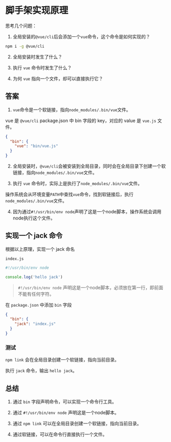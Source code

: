 # 脚手架实现原理

思考几个问题：

1. 全局安装的`@vue/cli`后会添加一个`vue`命令，这个命令是如何实现的？

```bash
npm i -g @vue/cli
```

2. 全局安装时发生了什么？

3. 执行 `vue` 命令时发生了什么？

4. 为何 `vue` 指向一个文件，却可以直接执行它？

## 答案

1. `vue`命令是一个软链接，指向`node_modules/.bin/vue`文件。

vue 是 `@vue/cli` package.json 中 bin 字段的 key，对应的 value 是 `vue.js` 文件。

```json
{
  "bin": {
    "vue": "bin/vue.js"
  }
}
```

2. 全局安装时，`@vue/cli`会被安装到全局目录，同时会在全局目录下创建一个软链接，指向`node_modules/.bin/vue`文件。

3. 执行 `vue` 命令时，实际上是执行了`node_modules/.bin/vue`文件。

操作系统会从环境变量`PATH`中查找`vue`命令，找到软链接后，执行`node_modules/.bin/vue`文件。

4. 因为通过`#!/usr/bin/env node`声明了这是一个node脚本，操作系统会调用node执行这个文件。

## 实现一个 jack 命令

根据以上原理，实现一个 jack 命名

`index.js`

```js
#!/usr/bin/env node

console.log('hello jack')
```
> `#!/usr/bin/env node` 声明这是一个node脚本，必须放在第一行，即前面不能有任何字符。

在 `package.json` 中添加 `bin` 字段

```json
{
  "bin": {
    "jack": "index.js"
  }
}
```

### 测试

`npm link` 会在全局目录创建一个软链接，指向当前目录。

执行 `jack` 命令，输出 `hello jack`。


## 总结

1. 通过 `bin` 字段声明命令，可以实现一个命令行工具。

2. 通过 `#!/usr/bin/env node` 声明这是一个node脚本。

3. 通过 `npm link` 可以在全局目录创建一个软链接，指向当前目录。

4. 通过软链接，可以在命令行直接执行一个文件。

